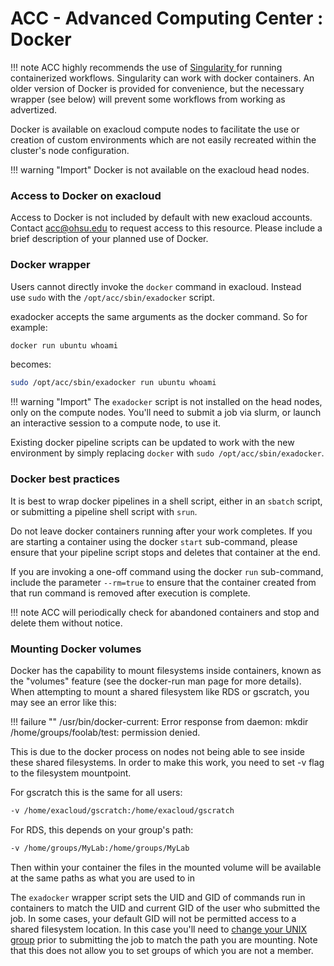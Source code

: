 ACC - Advanced Computing Center : Docker
==================================================

!!! note
    ACC highly recommends the use of [Singularity ](08-Singularity.md)for running containerized workflows. Singularity can work with docker containers. An older version of Docker is provided for convenience, but the necessary wrapper (see below) will prevent some workflows from working as advertized.

Docker is available on exacloud compute nodes to facilitate the use or creation of custom environments which are not easily recreated within the cluster's node configuration.

!!! warning "Import"
    Docker is not available on the exacloud head nodes.

### Access to Docker on exacloud

Access to Docker is not included by default with new exacloud accounts. Contact <acc@ohsu.edu> to request access to this resource. Please include a brief description of your planned use of Docker.

### Docker wrapper

Users cannot directly invoke the `docker` command in exacloud. Instead use `sudo` with the `/opt/acc/sbin/exadocker` script.

exadocker accepts the same arguments as the docker command. So for example:

``` sh
docker run ubuntu whoami

```

becomes:

``` sh
sudo /opt/acc/sbin/exadocker run ubuntu whoami

```

!!! warning "Import"
    The `exadocker` script is not installed on the head nodes, only on the compute nodes. You'll need to submit a job via slurm, or launch an interactive session to a compute node, to use it.

Existing docker pipeline scripts can be updated to work with the new environment by simply replacing `docker` with `sudo /opt/acc/sbin/exadocker`.

### Docker best practices

It is best to wrap docker pipelines in a shell script, either in an `sbatch` script, or submitting a pipeline shell script with `srun`.

Do not leave docker containers running after your work completes. If you are starting a container using the docker `start` sub-command, please ensure that your pipeline script stops and deletes that container at the end.

If you are invoking a one-off command using the docker `run` sub-command, include the parameter `--rm=true` to ensure that the container created from that run command is removed after execution is complete.

!!! note
    ACC will periodically check for abandoned containers and stop and delete them without notice.

### Mounting Docker volumes

Docker has the capability to mount filesystems inside containers, known as the "volumes" feature (see the docker-run man page for more details). When attempting to mount a shared filesystem like RDS or gscratch, you may see an error like this:

!!! failure ""
    /usr/bin/docker-current: Error response from daemon: mkdir /home/groups/foolab/test: permission denied.

This is due to the docker process on nodes not being able to see inside these shared filesystems. In order to make this work, you need to set -v flag to the filesystem mountpoint.

For gscratch this is the same for all users:

``` sh
-v /home/exacloud/gscratch:/home/exacloud/gscratch
```
For RDS, this depends on your group's path:
``` sh
-v /home/groups/MyLab:/home/groups/MyLab
```

Then within your container the files in the mounted volume will be available at the same paths as what you are used to in

The `exadocker` wrapper script sets the UID and GID of commands run in containers to match the UID and current GID of the user who submitted the job. In some cases, your default GID will not be permitted access to a shared filesystem location. In this case you'll need to [change your UNIX group](http://fshead1:8080/ACC/Changing-Your-Unix-Group-ID_22053174.html) prior to submitting the job to match the path you are mounting. Note that this does not allow you to set groups of which you are not a member.